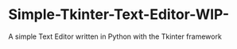 # Simple-Tkinter-Text-Editor-WIP-
A simple Text Editor written in Python with the Tkinter framework
